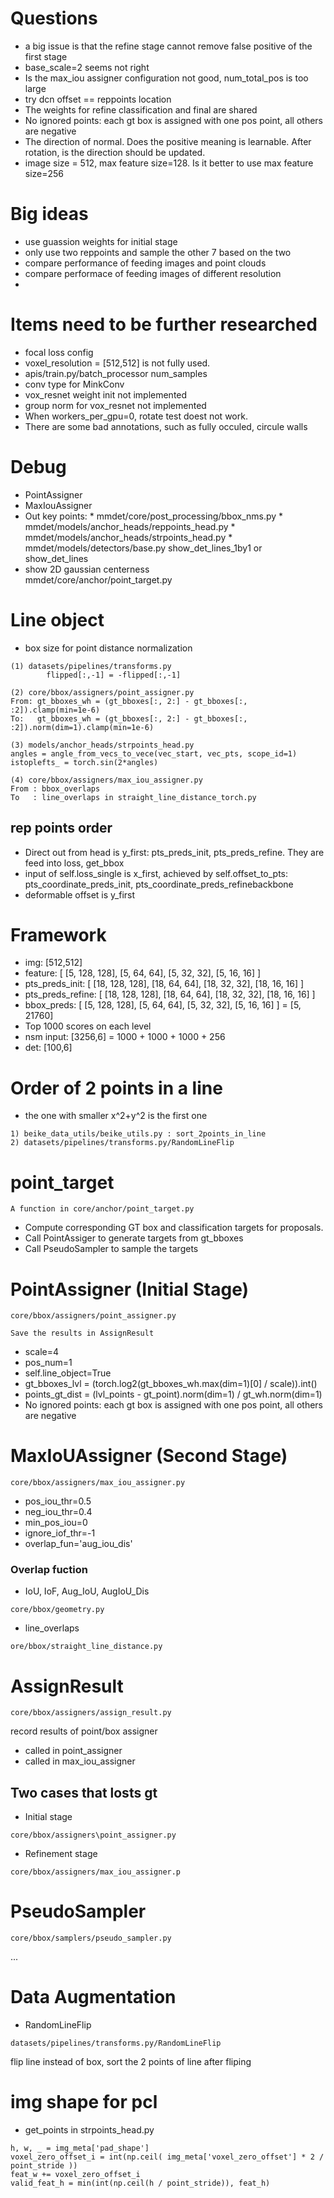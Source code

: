 
# Questions
* a big issue is that the refine stage cannot remove false positive of the first stage
* base_scale=2 seems not right
* Is the max_iou assigner configuration not good, num_total_pos is too large
* try dcn offset == reppoints location
* The weights for refine classification and final are shared
* No ignored points: each gt box is assigned with one pos point, all others are negative
* The direction of normal. Does the positive meaning is learnable. After rotation, is the direction should be updated.    
* image size = 512, max feature size=128. Is it better to use max feature size=256

# Big ideas
* use guassion weights for initial stage
* only use two reppoints and sample the other 7 based on the two
* compare performance of feeding images and point clouds
* compare performace of feeding images of different resolution
*
# Items need to be further researched
- focal loss config
- voxel_resolution = [512,512] is not fully used. 
- apis/train.py/batch_processor num_samples
- conv type for MinkConv
- vox_resnet weight init not implemented
- group norm for vox_resnet not implemented
- When workers_per_gpu=0, rotate test doest not work.
- There are some bad annotations, such as fully occuled, circule walls    


# Debug
- PointAssigner
- MaxIouAssigner
- Out key points:
        * mmdet/core/post_processing/bbox_nms.py
        * mmdet/models/anchor_heads/reppoints_head.py
        * mmdet/models/anchor_heads/strpoints_head.py
        * mmdet/models/detectors/base.py  show_det_lines_1by1  or show_det_lines
- show 2D gaussian centerness  
    mmdet/core/anchor/point_target.py
# Line object
- box size for point distance normalization
```
(1) datasets/pipelines/transforms.py
        flipped[:,-1] = -flipped[:,-1]

(2) core/bbox/assigners/point_assigner.py
From: gt_bboxes_wh = (gt_bboxes[:, 2:] - gt_bboxes[:, :2]).clamp(min=1e-6)
To:   gt_bboxes_wh = (gt_bboxes[:, 2:] - gt_bboxes[:, :2]).norm(dim=1).clamp(min=1e-6)

(3) models/anchor_heads/strpoints_head.py
angles = angle_from_vecs_to_vece(vec_start, vec_pts, scope_id=1)
istoplefts_ = torch.sin(2*angles)

(4) core/bbox/assigners/max_iou_assigner.py
From : bbox_overlaps
To   : line_overlaps in straight_line_distance_torch.py
```

## rep points order
- Direct out from head is y_first: pts_preds_init, pts_preds_refine. They are feed into loss, get_bbox
- input of self.loss_single is x_first, achieved by self.offset_to_pts: pts_coordinate_preds_init, pts_coordinate_preds_refinebackbone
- deformable offset is y_first

# Framework
- img: [512,512]
- feature: [ [5, 128, 128], [5, 64, 64], [5, 32, 32], [5, 16, 16] ] 
- pts_preds_init:  [ [18, 128, 128], [18, 64, 64], [18, 32, 32], [18, 16, 16] ] 
- pts_preds_refine:  [ [18, 128, 128], [18, 64, 64], [18, 32, 32], [18, 16, 16] ] 
- bbox_preds: [ [5, 128, 128], [5, 64, 64], [5, 32, 32], [5, 16, 16] ]  = [5, 21760]
- Top 1000 scores on each level    
- nsm input: [3256,6] = 1000 + 1000 + 1000 + 256
- det: [100,6]
# Order of 2 points in a line
- the one with smaller x^2+y^2 is the first one
```
1) beike_data_utils/beike_utils.py : sort_2points_in_line
2) datasets/pipelines/transforms.py/RandomLineFlip
```

# point_target
```
A function in core/anchor/point_target.py
```
- Compute corresponding GT box and classification targets for proposals. 
- Call PointAssiger to generate targets from gt_bboxes
- Call PseudoSampler to sample the targets

# PointAssigner (Initial Stage)
```
core/bbox/assigners/point_assigner.py

Save the results in AssignResult
```
- scale=4
- pos_num=1
- self.line_object=True
- gt_bboxes_lvl = (torch.log2(gt_bboxes_wh.max(dim=1)[0] / scale)).int()    
- points_gt_dist = (lvl_points - gt_point).norm(dim=1) / gt_wh.norm(dim=1)  
- No ignored points: each gt box is assigned with one pos point, all others are negative

# MaxIoUAssigner (Second Stage)
```
core/bbox/assigners/max_iou_assigner.py
```
- pos_iou_thr=0.5  
- neg_iou_thr=0.4  
- min_pos_iou=0   
- ignore_iof_thr=-1  
- overlap_fun='aug_iou_dis'  
 
### Overlap fuction
- IoU, IoF, Aug_IoU, AugIoU_Dis
```
core/bbox/geometry.py
```
- line_overlaps
```
ore/bbox/straight_line_distance.py
```


# AssignResult
```
core/bbox/assigners/assign_result.py
```
record results of point/box assigner
- called in point_assigner
- called in max_iou_assigner
   

## Two cases that losts gt
* Initial stage
```
core/bbox/assigners\point_assigner.py
```
* Refinement stage
```
core/bbox/assigners/max_iou_assigner.p
```

#  PseudoSampler
```
core/bbox/samplers/pseudo_sampler.py    
```
...

# Data Augmentation
- RandomLineFlip
```
datasets/pipelines/transforms.py/RandomLineFlip
```
flip line instead of box, sort the 2 points of line after fliping


# img shape for pcl
- get_points in strpoints_head.py
```
h, w, _ = img_meta['pad_shape']
voxel_zero_offset_i = int(np.ceil( img_meta['voxel_zero_offset'] * 2 / point_stride ))
feat_w += voxel_zero_offset_i
valid_feat_h = min(int(np.ceil(h / point_stride)), feat_h)
```
